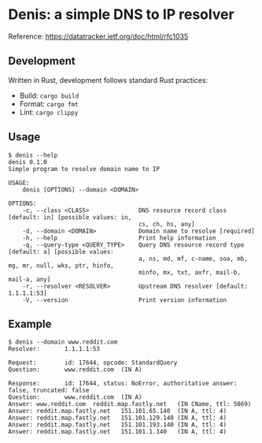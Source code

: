 # Denis: a simple DNS to IP resolver

Reference: https://datatracker.ietf.org/doc/html/rfc1035

## Development

Written in Rust, development follows standard Rust practices:

- Build: `cargo build`
- Format: `cargo fmt`
- Lint: `cargo clippy`

## Usage

```
$ denis --help
denis 0.1.0
Simple program to resolve domain name to IP

USAGE:
    denis [OPTIONS] --domain <DOMAIN>

OPTIONS:
    -c, --class <CLASS>              DNS resource record class [default: in] [possible values: in,
                                     cs, ch, hs, any]
    -d, --domain <DOMAIN>            Domain name to resolve [required]
    -h, --help                       Print help information
    -q, --query-type <QUERY_TYPE>    Query DNS resource record type [default: a] [possible values:
                                     a, ns, md, mf, c-name, soa, mb, mg, mr, null, wks, ptr, hinfo,
                                     minfo, mx, txt, axfr, mail-b, mail-a, any]
    -r, --resolver <RESOLVER>        Upstream DNS resolver [default: 1.1.1.1:53]
    -V, --version                    Print version information
```

## Example

```
$ denis --domain www.reddit.com
Resolver:       1.1.1.1:53

Request:        id: 17644, opcode: StandardQuery
Question:       www.reddit.com  (IN A)

Response:       id: 17644, status: NoError, authoritative answer: false, truncated: false
Question:       www.reddit.com  (IN A)
Answer: www.reddit.com  reddit.map.fastly.net   (IN CName, ttl: 5069)
Answer: reddit.map.fastly.net   151.101.65.140  (IN A, ttl: 4)
Answer: reddit.map.fastly.net   151.101.129.140 (IN A, ttl: 4)
Answer: reddit.map.fastly.net   151.101.193.140 (IN A, ttl: 4)
Answer: reddit.map.fastly.net   151.101.1.140   (IN A, ttl: 4)
```
